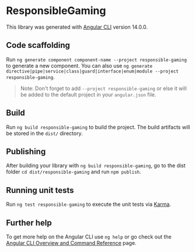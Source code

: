 # ResponsibleGaming

This library was generated with [Angular CLI](https://github.com/angular/angular-cli) version 14.0.0.

## Code scaffolding

Run `ng generate component component-name --project responsible-gaming` to generate a new component. You can also use `ng generate directive|pipe|service|class|guard|interface|enum|module --project responsible-gaming`.
> Note: Don't forget to add `--project responsible-gaming` or else it will be added to the default project in your `angular.json` file. 

## Build

Run `ng build responsible-gaming` to build the project. The build artifacts will be stored in the `dist/` directory.

## Publishing

After building your library with `ng build responsible-gaming`, go to the dist folder `cd dist/responsible-gaming` and run `npm publish`.

## Running unit tests

Run `ng test responsible-gaming` to execute the unit tests via [Karma](https://karma-runner.github.io).

## Further help

To get more help on the Angular CLI use `ng help` or go check out the [Angular CLI Overview and Command Reference](https://angular.io/cli) page.
